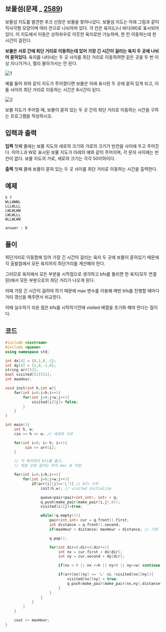 

## 보물섬(문제 _ [2589](https://www.acmicpc.net/problem/2589))

보물섬 지도를 발견한 후크 선장은 보물을 찾아나섰다. 보물섬 지도는 아래 그림과 같이 직사각형 모양이며 여러 칸으로 나뉘어져 있다. 각 칸은 육지(L)나 바다(W)로 표시되어 있다. 이 지도에서 이동은 상하좌우로 이웃한 육지로만 가능하며, 한 칸 이동하는데 한 시간이 걸린다. 

**보물은 서로 간에 최단 거리로 이동하는데 있어 가장 긴 시간이 걸리는 육지 두 곳에 나뉘어 묻혀있다.** 육지를 나타내는 두 곳 사이를 최단 거리로 이동하려면 같은 곳을 두 번 이상 지나가거나, 멀리 돌아가서는 안 된다.

![1](https://user-images.githubusercontent.com/63140456/80808430-881e6680-8bfa-11ea-9ff8-720aea95269e.jpg)

예를 들어 위와 같이 지도가 주어졌다면 보물은 아래 표시된 두 곳에 묻혀 있게 되고, 이 둘 사이의 최단 거리로 이동하는 시간은 8시간이 된다.

![2](https://user-images.githubusercontent.com/63140456/80808484-a08e8100-8bfa-11ea-9962-ef9e073bd557.jpg)

보물 지도가 주어질 때, 보물이 묻혀 있는 두 곳 간의 최단 거리로 이동하는 시간을 구하는 프로그램을 작성하시오.

## 입력과 출력

**입력**
첫째 줄에는 보물 지도의 세로의 크기와 가로의 크기가 빈칸을 사이에 두고 주어진다. 이어 L과 W로 표시된 보물 지도가 아래의 예와 같이 주어지며, 각 문자 사이에는 빈 칸이 없다. 보물 지도의 가로, 세로의 크기는 각각 50이하이다.

**출력**
첫째 줄에 보물이 묻혀 있는 두 곳 사이를 최단 거리로 이동하는 시간을 출력한다.

## 예제

	5 7
	WLLWWWL
	LLLWLLL
	LWLWLWW
	LWLWLLL
	WLLWLWW

    answer : 8

## 풀이
최단거리로 이동함에 있어 가장 긴 시간이 걸리는 육지 두 곳에 보물이 묻혀있기 때문에 각 출발점에서 모든 육지까지 최단거리를 계산해야 한다.

그러므로 육지에서 모든 부분을 시작점으로 생각하고 bfs를 돌리면 한 육지(모두 연결된)에서 모든 부분으로의 최단 거리가 나오게 된다. 

이때 가장 긴 시간이 걸려야 하기 때문에 max 변수를 이용해 매번 bfs를 진행할 때마다 거리 갱신을 해주면서 비교한다.

이때 실수하기 쉬운 점은 bfs를 시작하기전에 visited 배열을 초기화 해야 한다는 점이다. 


## 코드

```cpp
#include <iostream>
#include <queue>
using namespace std;

int dx[4] = {0,1,0,-1};
int dy[4] = {1,0,-1,0};
string arr[51];
bool visited[51][51];
int maxHour;

void init(int h,int w){
    for(int i=0;i<h;i++){
        for(int j=0;j<w;j++){
            visited[i][j]= false;
        }
    }
}

int main(){
    int h, w;
    cin >> h >> w; // 세로와 가로

    for(int i=0; i< h; i++){
         cin >> arr[i];
    }

    // 각 육지마다 bfs를 돌고,
    // 제일 오래 걸리는 위치 max 로 저장.

    for(int i=0;i<h;i++){
        for(int j=0;j<w;j++){
            if(arr[i][j]=='L'){ // bfs 시작
                init(h,w); // visited initialize

                queue<pair<pair<int,int>, int> > q;
                q.push(make_pair(make_pair(i,j),0));
                visited[i][j]=true;

                while(!q.empty()){
                    pair<int,int> cur = q.front().first;
                    int distance = q.front().second;
                    if(maxHour < distance) maxHour = distance; // 가장 먼 곳

                    q.pop();

                    for(int dir=0;dir<4;dir++){
                        int nx = cur.first + dx[dir];
                        int ny = cur.second + dy[dir];

                        if(nx < 0 || nx >=h || ny<0 || ny>=w) continue;

                        if(arr[nx][ny] == 'L' && !visited[nx][ny]){
                            visited[nx][ny] = true;
                            q.push(make_pair(make_pair(nx,ny),distance+1));
                        }
                    }
                }
            }
        }
    }

    cout << maxHour;
}
```